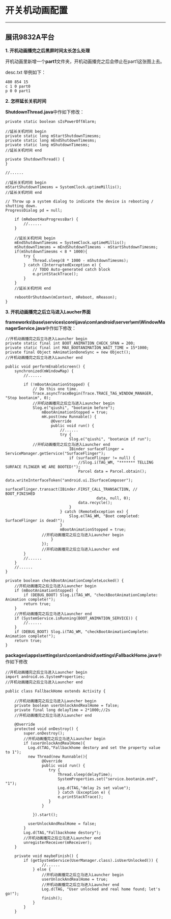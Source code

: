 
# 开关机动画配置
---

## 展讯9832A平台

**1. 开机动画播完之后黑屏时间太长怎么处理**

开机动画里新增一个**part1**文件夹，开机动画播完之后会停止在part1这张图上去。

desc.txt 举例如下：
	
	480 854 15
	c 1 0 part0
	p 0 0 part1

**2. 怎样延长关机时间**
	
**ShutdownThread.java**中作如下修改：

	private static boolean sIsPowerOffAlarm;
	
	//延长关机时间 begin
	private static long mStartShutdownTimesms;
	private static long mEndShutdownTimesms;
	private static long mShutdownTimesms;
	//延长关机时间 end
	
	private ShutdownThread() {
	}
	
	//......

	//延长关机时间 begin
    mStartShutdownTimesms = SystemClock.uptimeMillis();
	//延长关机时间 end

    // Throw up a system dialog to indicate the device is rebooting / shutting down.
    ProgressDialog pd = null;

        if (mRebootHasProgressBar) {
			//......
        }

		//延长关机时间 begin
        mEndShutdownTimesms = SystemClock.uptimeMillis();
        mShutdownTimesms = mEndShutdownTimesms - mStartShutdownTimesms;
        if(mShutdownTimesms < 8 * 1000){
            try {
                Thread.sleep(8 * 1000 - mShutdownTimesms);
            } catch (InterruptedException e) {
                // TODO Auto-generated catch block
                e.printStackTrace();
            }
        }
		//延长关机时间 end

        rebootOrShutdown(mContext, mReboot, mReason);
    }


**3. 开机动画播完之后立马进入Laucher界面**

**frameworks\base\services\core\java\com\android\server\wm\WindowManagerService.java**中作如下修改：


	//开机动画播完之后立马进入Launcher begin
    private static final int BOOT_ANIMATION_CHECK_SPAN = 200;
    private static final int MAX_BOOTANIMATION_WAIT_TIME = 15*1000;
    private final Object mAnimationDoneSync = new Object();
	//开机动画播完之后立马进入Launcher end

    public void performEnableScreen() {
        synchronized(mWindowMap) {
			//......

            if (!mBootAnimationStopped) {
                // Do this one time.
                Trace.asyncTraceBegin(Trace.TRACE_TAG_WINDOW_MANAGER, "Stop bootanim", 0);
				//开机动画播完之后立马进入Launcher begin
                Slog.e("qiushi", "bootanim before");
                    mBootAnimationStopped = true;
                    mH.post(new Runnable() {
                        @Override
                        public void run() {
							//......
                            try {
                                Slog.e("qiushi", "bootanim if run");
				//开机动画播完之后立马进入Launcher end
                                IBinder surfaceFlinger = ServiceManager.getService("SurfaceFlinger");
                                if (surfaceFlinger != null) {
                                    //Slog.i(TAG_WM, "******* TELLING SURFACE FLINGER WE ARE BOOTED!");
                                    Parcel data = Parcel.obtain();
                                    data.writeInterfaceToken("android.ui.ISurfaceComposer");
                                    surfaceFlinger.transact(IBinder.FIRST_CALL_TRANSACTION, // BOOT_FINISHED
                                            data, null, 0);
                                    data.recycle();
                                }
                            } catch (RemoteException ex) {
                                Slog.e(TAG_WM, "Boot completed: SurfaceFlinger is dead!");
                            }
                            mBootAnimationStopped = true;
					//开机动画播完之后立马进入Launcher begin
                        }
                    });
					//开机动画播完之后立马进入Launcher end
            }
			//......
        }
		//......
    }

    private boolean checkBootAnimationCompleteLocked() {
		//开机动画播完之后立马进入Launcher begin
        if (mBootAnimationStopped) {
            if (DEBUG_BOOT) Slog.i(TAG_WM, "checkBootAnimationComplete: Animation complete!");
            return true;
        }
		//开机动画播完之后立马进入Launcher end
        if (SystemService.isRunning(BOOT_ANIMATION_SERVICE)) {
			//......
        }
        if (DEBUG_BOOT) Slog.i(TAG_WM, "checkBootAnimationComplete: Animation complete!");
        return true;
    }


**packages\apps\settings\src\com\android\settings\FallbackHome.java**中作如下修改
	
	//开机动画播完之后立马进入Launcher begin
	import android.os.SystemProperties;
	//开机动画播完之后立马进入Launcher end

	public class FallbackHome extends Activity {

		//开机动画播完之后立马进入Launcher begin
	    private boolean userUnlockAndRealHome = false;    
	    private final long delayTime = 2*1000;//2s
		//开机动画播完之后立马进入Launcher end
	
	    @Override
	    protected void onDestroy() {
	        super.onDestroy();
			//开机动画播完之后立马进入Launcher begin
	        if (userUnlockAndRealHome){
	          Log.d(TAG,"Fallbackhome destory and set the property value to 1");
	          new Thread(new Runnable(){
	                @Override
	                public void run() {
	                   try {
	                       Thread.sleep(delayTime);
	                       SystemProperties.set("service.bootanim.end", "1");
	                       Log.d(TAG,"delay 2s set value");
	                       } catch (Exception e) {
	                       e.printStackTrace();
	                   }
	                }
	
	            }).start();
	
	          userUnlockAndRealHome = false;
	        } 
	        Log.d(TAG,"Fallbackhome destory");
			//开机动画播完之后立马进入Launcher end
	        unregisterReceiver(mReceiver);
	    }
	
	    private void maybeFinish() {
	        if (getSystemService(UserManager.class).isUserUnlocked()) {
					//......
	            } else {
					//开机动画播完之后立马进入Launcher begin
	                userUnlockAndRealHome = true;
					//开机动画播完之后立马进入Launcher end
	                Log.d(TAG, "User unlocked and real home found; let's go!");
	                finish();
	            }
	        }
	    }